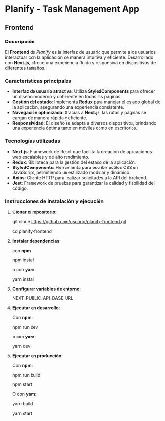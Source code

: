 # **Planify - Task Management App**

## **Frontend**

### **Descripción**

El **Frontend** de *Planify* es la interfaz de usuario que permite a los usuarios interactuar con la aplicación de manera intuitiva y eficiente. Desarrollado con **Next.js**, ofrece una experiencia fluida y responsiva en dispositivos de diferentes tamaños.

### **Características principales**

- **Interfaz de usuario atractiva**: Utiliza **StyledComponents** para ofrecer un diseño moderno y coherente en todas las páginas.
- **Gestión del estado**: Implementa **Redux** para manejar el estado global de la aplicación, asegurando una experiencia consistente.
- **Navegación optimizada**: Gracias a **Next.js**, las rutas y páginas se cargan de manera rápida y eficiente.
- **Responsividad**: El diseño se adapta a diversos dispositivos, brindando una experiencia óptima tanto en móviles como en escritorios.

### **Tecnologías utilizadas**

- **Next.js**: Framework de React que facilita la creación de aplicaciones web escalables y de alto rendimiento.
- **Redux**: Biblioteca para la gestión del estado de la aplicación.
- **StyledComponents**: Herramienta para escribir estilos CSS en JavaScript, permitiendo un estilizado modular y dinámico.
- **Axios**: Cliente HTTP para realizar solicitudes a la API del backend.
- **Jest**: Framework de pruebas para garantizar la calidad y fiabilidad del código.

### **Instrucciones de instalación y ejecución**

1. **Clonar el repositorio**:

   git clone https://github.com/usuario/planify-frontend.git
   
   cd planify-frontend

2. **Instalar dependencias**:

    con **npm**

    npm install

    o con **yarn**:

    yarn install

3. **Configurar variables de entorno**:

    NEXT_PUBLIC_API_BASE_URL

4. **Ejecutar en desarrollo**:    

    Con **npm**:
    
    npm run dev

    o con **yarn**:

    yarn dev

5. **Ejecutar en producción**:

    Con **npm**:

    npm run build

    npm start

    O con **yarn**:

    yarn build

    yarn start